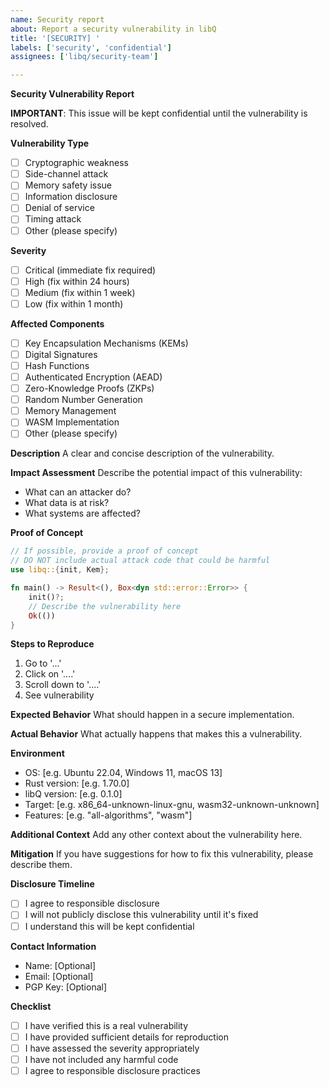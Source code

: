 ```yaml
---
name: Security report
about: Report a security vulnerability in libQ
title: '[SECURITY] '
labels: ['security', 'confidential']
assignees: ['libq/security-team']

---
```


**Security Vulnerability Report**

**IMPORTANT**: This issue will be kept confidential until the vulnerability is resolved.

**Vulnerability Type**
- [ ] Cryptographic weakness
- [ ] Side-channel attack
- [ ] Memory safety issue
- [ ] Information disclosure
- [ ] Denial of service
- [ ] Timing attack
- [ ] Other (please specify)

**Severity**
- [ ] Critical (immediate fix required)
- [ ] High (fix within 24 hours)
- [ ] Medium (fix within 1 week)
- [ ] Low (fix within 1 month)

**Affected Components**
- [ ] Key Encapsulation Mechanisms (KEMs)
- [ ] Digital Signatures
- [ ] Hash Functions
- [ ] Authenticated Encryption (AEAD)
- [ ] Zero-Knowledge Proofs (ZKPs)
- [ ] Random Number Generation
- [ ] Memory Management
- [ ] WASM Implementation
- [ ] Other (please specify)

**Description**
A clear and concise description of the vulnerability.

**Impact Assessment**
Describe the potential impact of this vulnerability:
- What can an attacker do?
- What data is at risk?
- What systems are affected?

**Proof of Concept**
```rust
// If possible, provide a proof of concept
// DO NOT include actual attack code that could be harmful
use libq::{init, Kem};

fn main() -> Result<(), Box<dyn std::error::Error>> {
    init()?;
    // Describe the vulnerability here
    Ok(())
}
```

**Steps to Reproduce**
1. Go to '...'
2. Click on '....'
3. Scroll down to '....'
4. See vulnerability

**Expected Behavior**
What should happen in a secure implementation.

**Actual Behavior**
What actually happens that makes this a vulnerability.

**Environment**
 - OS: [e.g. Ubuntu 22.04, Windows 11, macOS 13]
 - Rust version: [e.g. 1.70.0]
 - libQ version: [e.g. 0.1.0]
 - Target: [e.g. x86_64-unknown-linux-gnu, wasm32-unknown-unknown]
 - Features: [e.g. "all-algorithms", "wasm"]

**Additional Context**
Add any other context about the vulnerability here.

**Mitigation**
If you have suggestions for how to fix this vulnerability, please describe them.

**Disclosure Timeline**
- [ ] I agree to responsible disclosure
- [ ] I will not publicly disclose this vulnerability until it's fixed
- [ ] I understand this will be kept confidential

**Contact Information**
- Name: [Optional]
- Email: [Optional]
- PGP Key: [Optional]

**Checklist**
- [ ] I have verified this is a real vulnerability
- [ ] I have provided sufficient details for reproduction
- [ ] I have assessed the severity appropriately
- [ ] I have not included any harmful code
- [ ] I agree to responsible disclosure practices

